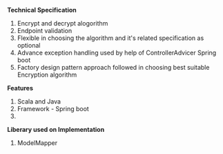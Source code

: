 

**Technical Specification**
 1) Encrypt and decrypt alogorithm 
 2) Endpoint validation
 3) Flexible in choosing the algorithm and it's related specification as optional
 4) Advance exception handling used by help of ControllerAdvicer Spring boot
 5) Factory design pattern approach followed in choosing best suitable Encryption algorithm


**Features**
 1) Scala and Java
 2) Framework - Spring boot
 3)  

**Liberary used on Implementation**
 1) ModelMapper


